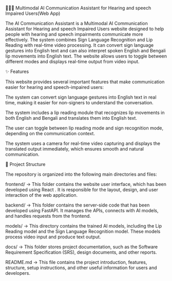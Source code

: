 🧑‍🤝‍🧑 Multimodal AI Communication Assistant for Hearing and speech Impaired Users(Web App)

The AI Communication Assistant is a Multimodal AI Communication Assistant for Hearing and speech Impaired Users website designed to help people with hearing and speech impairments communicate more effectively. The system combines Sign Language Recognition and Lip Reading with real-time video processing. It can convert sign language gestures into English text and can also interpret spoken English and Bengali lip movements into English text. The website allows users to toggle between different modes and displays real-time output from video input.


✨ Features

This website provides several important features that make communication easier for hearing and speech-impaired users:

The system can convert sign language gestures into English text in real time, making it easier for non-signers to understand the conversation.

The system includes a lip reading module that recognizes lip movements in both English and Bengali and translates them into English text.

The user can toggle between lip reading mode and sign recognition mode, depending on the communication context.

The system uses a camera for real-time video capturing and displays the translated output immediately, which ensures smooth and natural communication.

📂 Project Structure

The repository is organized into the following main directories and files:

frontend/ → This folder contains the website user interface, which has been developed using React . It is responsible for the layout, design, and user interaction of the web application.

backend/ → This folder contains the server-side code that has been developed using  FastAPI. It manages the APIs, connects with AI models, and handles requests from the frontend.

models/ → This directory contains the trained AI models, including the Lip Reading model and the Sign Language Recognition model. These models process video input and produce text output.

docs/ → This folder stores project documentation, such as the Software Requirement Specification (SRS), design documents, and other reports.

README.md → This file contains the project introduction, features, structure, setup instructions, and other useful information for users and developers.